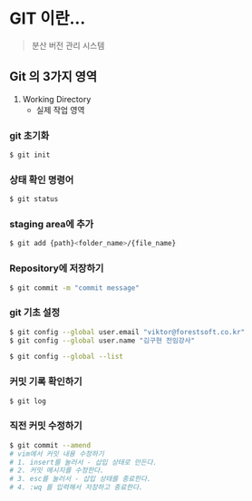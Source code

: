 # GIT 이란...
> 분산 버전 관리 시스템

## Git 의 3가지 영역
1. Working Directory
    - 실제 작업 영역

### git 초기화
```bash
$ git init
```

### 상태 확인 명령어
```bash
$ git status
```

### staging area에 추가
```bash
$ git add {path}<folder_name>/{file_name}
```

### Repository에 저장하기
```bash
$ git commit -m "commit message"
```

### git 기초 설정
```bash
$ git config --global user.email "viktor@forestsoft.co.kr"
$ git config --global user.name "김구현 전임강사"

$ git config --global --list
```

### 커밋 기록 확인하기
```bash
$ git log
```

### 직전 커밋 수정하기
```bash
$ git commit --amend
# vim에서 커밋 내용 수정하기 
# 1. insert를 눌러서 - 삽입 상태로 만든다.
# 2. 커밋 메시지를 수정한다.
# 3. esc를 눌러서 - 삽입 상태를 종료한다.
# 4. :wq 를 입력해서 저장하고 종료한다.
```